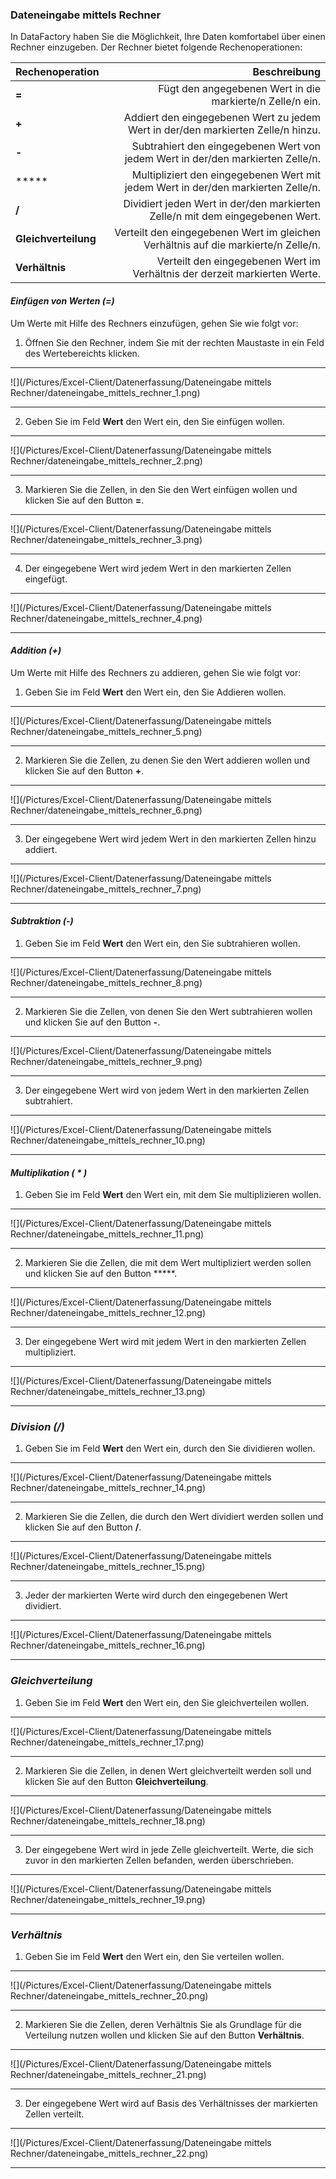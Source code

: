 ### Dateneingabe mittels Rechner   

In DataFactory haben Sie die Möglichkeit, Ihre Daten komfortabel über einen Rechner einzugeben. Der Rechner bietet folgende Rechenoperationen:

|Rechenoperation|Beschreibung|
| - | -: |
|**=**|Fügt den angegebenen Wert in die markierte/n Zelle/n ein.|
|**+**|Addiert den eingegebenen Wert zu jedem Wert in der/den markierten Zelle/n hinzu.|
|**-**|Subtrahiert den eingegebenen Wert von jedem Wert in der/den markierten Zelle/n.|
|*****|Multipliziert den eingegebenen Wert mit jedem Wert in der/den markierten Zelle/n.|
|**/**|Dividiert jeden Wert in der/den markierten Zelle/n mit dem eingegebenen Wert.|
|**Gleichverteilung**|Verteilt den eingegebenen Wert im gleichen Verhältnis auf die markierte/n Zelle/n.|
|**Verhältnis**|Verteilt den eingegebenen Wert im Verhältnis der derzeit markierten Werte.|

#### *Einfügen von Werten (=)* 

Um Werte mit Hilfe des Rechners einzufügen, gehen Sie wie folgt vor: 

1) Öffnen Sie den Rechner, indem Sie mit der rechten Maustaste in ein Feld des Wertebereichts klicken.

---
![](/Pictures/Excel-Client/Datenerfassung/Dateneingabe mittels Rechner/dateneingabe_mittels_rechner_1.png)

---

2) Geben Sie im Feld **Wert** den Wert ein, den Sie einfügen wollen.  

---
![](/Pictures/Excel-Client/Datenerfassung/Dateneingabe mittels Rechner/dateneingabe_mittels_rechner_2.png)

---

3) Markieren Sie die Zellen, in den Sie den Wert einfügen wollen und klicken Sie auf den Button **=**.  

---
![](/Pictures/Excel-Client/Datenerfassung/Dateneingabe mittels Rechner/dateneingabe_mittels_rechner_3.png)

---

4) Der eingegebene Wert wird jedem Wert in den markierten Zellen eingefügt.  

---
![](/Pictures/Excel-Client/Datenerfassung/Dateneingabe mittels Rechner/dateneingabe_mittels_rechner_4.png)

---

#### *Addition (+)*

Um Werte mit Hilfe des Rechners zu addieren, gehen Sie wie folgt vor:  

1) Geben Sie im Feld **Wert** den Wert ein, den Sie Addieren wollen. 

---
![](/Pictures/Excel-Client/Datenerfassung/Dateneingabe mittels Rechner/dateneingabe_mittels_rechner_5.png)

---

2) Markieren Sie die Zellen, zu denen Sie den Wert addieren wollen und klicken Sie auf den Button **+**.  
   
---
![](/Pictures/Excel-Client/Datenerfassung/Dateneingabe mittels Rechner/dateneingabe_mittels_rechner_6.png)

---
3) Der eingegebene Wert wird jedem Wert in den markierten Zellen hinzu addiert.  

---
![](/Pictures/Excel-Client/Datenerfassung/Dateneingabe mittels Rechner/dateneingabe_mittels_rechner_7.png)

---

#### *Subtraktion (-)*  

1) Geben Sie im Feld **Wert** den Wert ein, den Sie subtrahieren wollen.  

---
![](/Pictures/Excel-Client/Datenerfassung/Dateneingabe mittels Rechner/dateneingabe_mittels_rechner_8.png)

---

2) Markieren Sie die Zellen, von denen Sie den Wert subtrahieren wollen und klicken Sie auf den Button **-**.  

---
![](/Pictures/Excel-Client/Datenerfassung/Dateneingabe mittels Rechner/dateneingabe_mittels_rechner_9.png)

--- 

3) Der eingegebene Wert wird von jedem Wert in den markierten Zellen subtrahiert.  

---
![](/Pictures/Excel-Client/Datenerfassung/Dateneingabe mittels Rechner/dateneingabe_mittels_rechner_10.png)

---

#### *Multiplikation ( \* )*

1) Geben Sie im Feld **Wert** den Wert ein, mit dem Sie multiplizieren wollen.   

---
![](/Pictures/Excel-Client/Datenerfassung/Dateneingabe mittels Rechner/dateneingabe_mittels_rechner_11.png)

---

2) Markieren Sie die Zellen, die mit dem Wert multipliziert werden sollen und klicken Sie auf den Button *****.  

---
![](/Pictures/Excel-Client/Datenerfassung/Dateneingabe mittels Rechner/dateneingabe_mittels_rechner_12.png)

---  

3) Der eingegebene Wert wird mit jedem Wert in den markierten Zellen multipliziert.  

---
![](/Pictures/Excel-Client/Datenerfassung/Dateneingabe mittels Rechner/dateneingabe_mittels_rechner_13.png)

---
 
### *Division (/)* 

1) Geben Sie im Feld **Wert** den Wert ein, durch den Sie dividieren wollen.  

---
![](/Pictures/Excel-Client/Datenerfassung/Dateneingabe mittels Rechner/dateneingabe_mittels_rechner_14.png)

---
2) Markieren Sie die Zellen, die durch den Wert dividiert werden sollen und klicken Sie auf den Button **/**.  

---
![](/Pictures/Excel-Client/Datenerfassung/Dateneingabe mittels Rechner/dateneingabe_mittels_rechner_15.png)

---

3) Jeder der markierten Werte wird durch den eingegebenen Wert dividiert. 

---
![](/Pictures/Excel-Client/Datenerfassung/Dateneingabe mittels Rechner/dateneingabe_mittels_rechner_16.png)

---

### *Gleichverteilung*  

1) Geben Sie im Feld **Wert** den Wert ein, den Sie gleichverteilen wollen.  

---
![](/Pictures/Excel-Client/Datenerfassung/Dateneingabe mittels Rechner/dateneingabe_mittels_rechner_17.png)

---

2) Markieren Sie die Zellen, in denen Wert gleichverteilt werden soll und klicken Sie auf den Button **Gleichverteilung**.  

---
![](/Pictures/Excel-Client/Datenerfassung/Dateneingabe mittels Rechner/dateneingabe_mittels_rechner_18.png)

---

3) Der eingegebene Wert wird in jede Zelle gleichverteilt. Werte, die sich zuvor in den markierten Zellen befanden, werden überschrieben. 

---
![](/Pictures/Excel-Client/Datenerfassung/Dateneingabe mittels Rechner/dateneingabe_mittels_rechner_19.png)

---

### *Verhältnis*  

1) Geben Sie im Feld **Wert** den Wert ein, den Sie verteilen wollen.  

---
![](/Pictures/Excel-Client/Datenerfassung/Dateneingabe mittels Rechner/dateneingabe_mittels_rechner_20.png)

---

2) Markieren Sie die Zellen, deren Verhältnis Sie als Grundlage für die Verteilung nutzen wollen und klicken Sie auf den Button **Verhältnis**.  

---
![](/Pictures/Excel-Client/Datenerfassung/Dateneingabe mittels Rechner/dateneingabe_mittels_rechner_21.png)

---

3) Der eingegebene Wert wird auf Basis des Verhältnisses der markierten Zellen verteilt.  

---
![](/Pictures/Excel-Client/Datenerfassung/Dateneingabe mittels Rechner/dateneingabe_mittels_rechner_22.png)

---